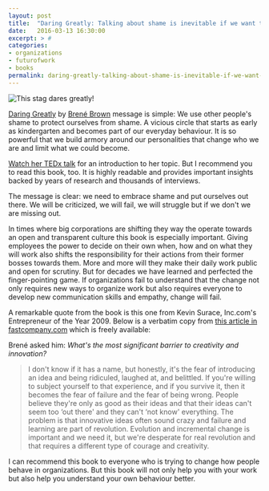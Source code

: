 ```yaml
---
layout: post
title:  "Daring Greatly: Talking about shame is inevitable if we want to change"
date:   2016-03-13 16:30:00
excerpt: > #
categories:
- organizations
- futurofwork
- books
permalink: daring-greatly-talking-about-shame-is-inevitable-if-we-want-to-change
---
```


![This stag dares greatly!](https://c2.staticflickr.com/2/1657/24452049152_37be3821a8_o.jpg)

[Daring Greatly](http://amzn.to/22dttpm) by [Brené Brown](https://twitter.com/brenebrown) 
message is simple: We use other people's shame to protect ourselves from 
shame. A vicious circle that starts as early as kindergarten and becomes 
part of our everyday behaviour. It is so powerful that we build armory 
around our personalities that change who we are and limit what we could 
become.
 
[Watch her TEDx talk](https://www.youtube.com/watch?v=iCvmsMzlF7o) for
an introduction to her topic. But I recommend you to read this book, 
too. It is highly readable and provides important insights backed by
years of research and thousands of interviews. 

The message is clear: we need to embrace shame and put ourselves out 
there. We will be criticized, we will fail, we will struggle but if we
don't we are missing out. 

In times where big corporations are shifting they way the operate 
towards an open and transparent culture this book is especially 
important. Giving employees the power to decide on their own when, how
and on what they will work also shifts the responsibility for their 
actions from their former bosses towards them. More and more will they
make their daily work public and open for scrutiny. But for decades
we have learned and perfected the finger-pointing game. If organizations
fail to understand that the change not only requires new ways to 
organize work but also requires everyone to develop new communication
skills and empathy, change will fail.

A remarkable quote from the book is this one from Kevin Surace, Inc.com's
Entrepreneur of the Year 2009. Below is a verbatim copy from 
[this article in fastcompany.com](http://www.fastcompany.com/3001239/3-ways-kill-your-companys-idea-stifling-shame-culture)
which is freely available:

Brené asked him: *What's the most significant barrier to creativity and 
innovation?*

> I don't know if it has a name, but honestly, it's the fear of 
> introducing an idea and being ridiculed, laughed at, and belittled. 
> If you're willing to subject yourself to that experience, and if you 
> survive it, then it becomes the fear of failure and the fear of being 
> wrong. People believe they're only as good as their ideas and that 
> their ideas can't seem too ‘out there' and they can't ‘not know' 
> everything. The problem is that innovative ideas often sound crazy and 
> failure and learning are part of revolution. Evolution and incremental 
> change is important and we need it, but we're desperate for real 
> revolution and that requires a different type of courage and 
> creativity.

I can recommend this book to everyone who is trying to change how people 
behave in organizations. But this book will not only help you with your 
work but also help you understand your own behaviour better.
